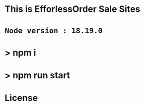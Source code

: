 #

#

# This is EfforlessOrder Sale Sites

# `Node version : 18.19.0`

# > npm i

# > npm run start

# License